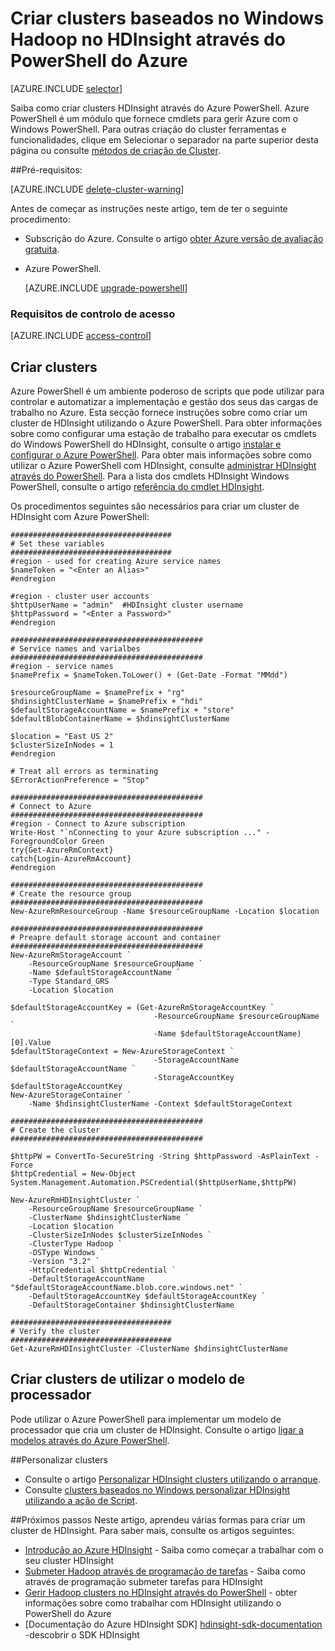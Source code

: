 <properties
   pageTitle="Criar clusters baseados no Windows Hadoop no HDInsight através do Azure PowerShell | Microsoft Azure"
    description="Saiba como criar clusters para Azure HDInsight utilizando o Azure PowerShell."
   services="hdinsight"
   documentationCenter=""
   tags="azure-portal"
   authors="mumian"
   manager="jhubbard"
   editor="cgronlun"/>

<tags
   ms.service="hdinsight"
   ms.devlang="na"
   ms.topic="article"
   ms.tgt_pltfrm="na"
   ms.workload="big-data"
   ms.date="08/10/2016"
   ms.author="jgao"/>

# <a name="create-windows-based-hadoop-clusters-in-hdinsight-using-azure-powershell"></a>Criar clusters baseados no Windows Hadoop no HDInsight através do PowerShell do Azure

[AZURE.INCLUDE [selector](../../includes/hdinsight-selector-create-clusters.md)]

Saiba como criar clusters HDInsight através do Azure PowerShell. Azure PowerShell é um módulo que fornece cmdlets para gerir Azure com o Windows PowerShell. Para outras criação do cluster ferramentas e funcionalidades, clique em Selecionar o separador na parte superior desta página ou consulte [métodos de criação de Cluster](hdinsight-provision-clusters.md#cluster-creation-methods).


##<a name="prerequisites"></a>Pré-requisitos:

[AZURE.INCLUDE [delete-cluster-warning](../../includes/hdinsight-delete-cluster-warning.md)]

Antes de começar as instruções neste artigo, tem de ter o seguinte procedimento:

- Subscrição do Azure. Consulte o artigo [obter Azure versão de avaliação gratuita](https://azure.microsoft.com/documentation/videos/get-azure-free-trial-for-testing-hadoop-in-hdinsight/).
- Azure PowerShell.

    [AZURE.INCLUDE [upgrade-powershell](../../includes/hdinsight-use-latest-powershell.md)]

### <a name="access-control-requirements"></a>Requisitos de controlo de acesso

[AZURE.INCLUDE [access-control](../../includes/hdinsight-access-control-requirements.md)]

## <a name="create-clusters"></a>Criar clusters
Azure PowerShell é um ambiente poderoso de scripts que pode utilizar para controlar e automatizar a implementação e gestão dos seus das cargas de trabalho no Azure. Esta secção fornece instruções sobre como criar um cluster de HDInsight utilizando o Azure PowerShell. Para obter informações sobre como configurar uma estação de trabalho para executar os cmdlets do Windows PowerShell do HDInsight, consulte o artigo [instalar e configurar o Azure PowerShell](../powershell-install-configure.md). Para obter mais informações sobre como utilizar o Azure PowerShell com HDInsight, consulte [administrar HDInsight através do PowerShell](hdinsight-administer-use-powershell.md). Para a lista dos cmdlets HDInsight Windows PowerShell, consulte o artigo [referência do cmdlet HDInsight](https://msdn.microsoft.com/library/azure/dn858087.aspx).


Os procedimentos seguintes são necessários para criar um cluster de HDInsight com Azure PowerShell:

    ####################################
    # Set these variables
    ####################################
    #region - used for creating Azure service names
    $nameToken = "<Enter an Alias>" 
    #endregion

    #region - cluster user accounts
    $httpUserName = "admin"  #HDInsight cluster username
    $httpPassword = "<Enter a Password>"
    #endregion

    ###########################################
    # Service names and varialbes
    ###########################################
    #region - service names
    $namePrefix = $nameToken.ToLower() + (Get-Date -Format "MMdd")

    $resourceGroupName = $namePrefix + "rg"
    $hdinsightClusterName = $namePrefix + "hdi"
    $defaultStorageAccountName = $namePrefix + "store"
    $defaultBlobContainerName = $hdinsightClusterName

    $location = "East US 2"
    $clusterSizeInNodes = 1
    #endregion

    # Treat all errors as terminating
    $ErrorActionPreference = "Stop"

    ###########################################
    # Connect to Azure
    ###########################################
    #region - Connect to Azure subscription
    Write-Host "`nConnecting to your Azure subscription ..." -ForegroundColor Green
    try{Get-AzureRmContext}
    catch{Login-AzureRmAccount}
    #endregion

    ###########################################
    # Create the resource group
    ###########################################
    New-AzureRmResourceGroup -Name $resourceGroupName -Location $location

    ###########################################
    # Preapre default storage account and container
    ###########################################
    New-AzureRmStorageAccount `
        -ResourceGroupName $resourceGroupName `
        -Name $defaultStorageAccountName `
        -Type Standard_GRS `
        -Location $location

    $defaultStorageAccountKey = (Get-AzureRmStorageAccountKey `
                                    -ResourceGroupName $resourceGroupName `
                                    -Name $defaultStorageAccountName)[0].Value
    $defaultStorageContext = New-AzureStorageContext `
                                    -StorageAccountName $defaultStorageAccountName `
                                    -StorageAccountKey $defaultStorageAccountKey
    New-AzureStorageContainer `
        -Name $hdinsightClusterName -Context $defaultStorageContext 

    ###########################################
    # Create the cluster
    ###########################################

    $httpPW = ConvertTo-SecureString -String $httpPassword -AsPlainText -Force
    $httpCredential = New-Object System.Management.Automation.PSCredential($httpUserName,$httpPW)

    New-AzureRmHDInsightCluster `
        -ResourceGroupName $resourceGroupName `
        -ClusterName $hdinsightClusterName `
        -Location $location `
        -ClusterSizeInNodes $clusterSizeInNodes `
        -ClusterType Hadoop `
        -OSType Windows `
        -Version "3.2" `
        -HttpCredential $httpCredential `
        -DefaultStorageAccountName "$defaultStorageAccountName.blob.core.windows.net" `
        -DefaultStorageAccountKey $defaultStorageAccountKey `
        -DefaultStorageContainer $hdinsightClusterName 

    ####################################
    # Verify the cluster
    ####################################
    Get-AzureRmHDInsightCluster -ClusterName $hdinsightClusterName 

## <a name="create-clusters-using-arm-template"></a>Criar clusters de utilizar o modelo de processador

Pode utilizar o Azure PowerShell para implementar um modelo de processador que cria um cluster de HDInsight.  Consulte o artigo [ligar a modelos através do Azure PowerShell](hdinsight-hadoop-create-windows-clusters-arm-templates.md#call-templates-using-powershell).

##<a name="customize-clusters"></a>Personalizar clusters

- Consulte o artigo [Personalizar HDInsight clusters utilizando o arranque](hdinsight-hadoop-customize-cluster-bootstrap.md#use-azure-powershell).
- Consulte [clusters baseados no Windows personalizar HDInsight utilizando a ação de Script](hdinsight-hadoop-customize-cluster.md#call-scripts-using-azure-powershell).


##<a name="next-steps"></a>Próximos passos
Neste artigo, aprendeu várias formas para criar um cluster de HDInsight. Para saber mais, consulte os artigos seguintes:

* [Introdução ao Azure HDInsight](hdinsight-hadoop-linux-tutorial-get-started.md) - Saiba como começar a trabalhar com o seu cluster HDInsight
* [Submeter Hadoop através de programação de tarefas](hdinsight-submit-hadoop-jobs-programmatically.md) - Saiba como através de programação submeter tarefas para HDInsight
* [Gerir Hadoop clusters no HDInsight através do PowerShell](hdinsight-administer-use-powershell.md) - obter informações sobre como trabalhar com HDInsight utilizando o PowerShell do Azure
* [Documentação do Azure HDInsight SDK]  [ hdinsight-sdk-documentation] -descobrir o SDK HDInsight




[hdinsight-sdk-documentation]: http://msdn.microsoft.com/library/dn479185.aspx
[azure-preview-portal]: https://manage.windowsazure.com
[connectionmanager]: http://msdn.microsoft.com/library/mt146773(v=sql.120).aspx
[ssispack]: http://msdn.microsoft.com/library/mt146770(v=sql.120).aspx
[ssisclustercreate]: http://msdn.microsoft.com/library/mt146774(v=sql.120).aspx
[ssisclusterdelete]: http://msdn.microsoft.com/library/mt146778(v=sql.120).aspx
